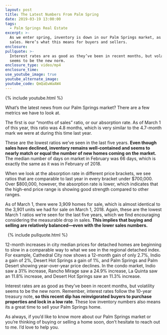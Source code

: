 ```yaml
---
layout: post
title: The Latest Numbers From Palm Spring
date: 2019-03-19 13:00:00
tags:
  - Palm Springs Real Estate
excerpt: >-
  As we enter spring, inventory is down in our Palm Springs market, as are home
  sales. Here’s what this means for buyers and sellers.
enclosure:
pullquote: >-
  Interest rates are as good as they’ve been in recent months, but volatility
  seems to be the new norm.
enclosure_type: video/mp4
enclosure_time:
use_youtube_image: true
youtube_alternate_image:
youtube_code: QmQaEwWaAW4
---
```


{% include youtube.html %}

What’s the latest news from our Palm Springs market? There are a few metrics we have to look at.

The first is our “months of sales” ratio, or our absorption rate. As of March 1 of this year, this ratio was 4.8 months, which is very similar to the 4.7-month mark we were at during this time last year.

These are the lowest ratios we’ve seen in the last five years. **Even though sales have declined, inventory remains well-contained and seems to nearly match or equal the number of new homes coming on the market.** The median number of days on market in February was 66 days, which is exactly the same as it was in February of 2018.

When we look at the absorption rate in different price brackets, we see ratios that are comparable to last year in every bracket under $700,000. Over $800,000, however, the absorption rate is lower, which indicates that the high-end price range is showing good strength compared to other ranges.

As of March 1, there were 3,909 homes for sale, which is almost identical to the 3,901 units we had for sale on March 1, 2018. Again, these are the lowest March 1 ratios we’re seen for the last five years, which we find encouraging considering the measurable drop in sales. **This implies that buying and selling are relatively balanced—even with the lower sales numbers.**

&nbsp; {% include pullquote.html %} &nbsp;

12-month increases in city median prices for detached homes are beginning to slow in a comparable way to what we see in the regional detached index. For example, Cathedral City now shows a 12-month gain of only 2.7%, Indio a gain of 2%, Desert Hot Springs a gain of 1%, and Palm Springs and Palm Desert showing year-over-year price declines. In the condo market, Indio saw a 31% increase, Rancho Mirage saw a 24.9% increase, La Quinta saw an 11.8% increase, and Desert Hot Springs saw an 11.3% increase.

Interest rates are as good as they’ve been in recent months, but volatility seems to be the new norm. Remember, interest rates follow the 10-year treasury note, **so this recent dip has reinvigorated buyers to purchase properties and lock in a low rate**. These low inventory numbers also means its a great time to sell your Palm Springs home.

As always, if you’d like to know more about our Palm Springs market or you’re thinking of buying or selling a home soon, don’t hesitate to reach out to me. I’d love to help you.